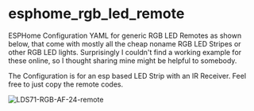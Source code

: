 # esphome_rgb_led_remote
ESPHome Configuration YAML for generic RGB LED Remotes as shown below, that come with mostly all the cheap noname RGB LED Stripes or other RGB LED lights.
Surprisingly I couldn't find a working example for these online, so I thought sharing mine might be helpful to somebody.

The Configuration is for an esp based LED Strip with an IR Receiver. Feel free to just copy the remote codes.

![LDS71-RGB-AF-24-remote](https://github.com/mxbchr/esphome_rgb_led_remote/assets/75482460/ac66b39f-d364-421e-a01e-a51c2b40d3e0)
